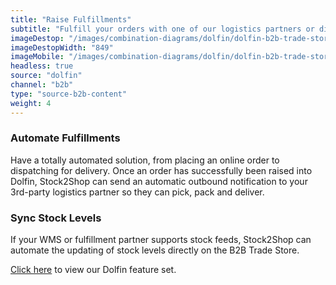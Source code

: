 ```yaml
---
title: "Raise Fulfillments"
subtitle: "Fulfill your orders with one of our logistics partners or directly in your WMS (Warehouse Management System)."
imageDestop: "/images/combination-diagrams/dolfin/dolfin-b2b-trade-store-fulfillment.svg"
imageDestopWidth: "849"
imageMobile: "/images/combination-diagrams/dolfin/dolfin-b2b-trade-store-fulfillment.svg"
headless: true
source: "dolfin"
channel: "b2b"
type: "source-b2b-content"
weight: 4
---
```


### Automate Fulfillments
Have a totally automated solution, from placing an online order to dispatching for delivery. Once an order has successfully been raised into Dolfin, Stock2Shop can send an automatic outbound notification to your 3rd-party logistics partner so they can pick, pack and deliver.

### Sync Stock Levels
If your WMS or fulfillment partner supports stock feeds, Stock2Shop can automate the updating of stock levels directly on the B2B Trade Store.

[Click here](/help/features/dolfin/ "Dolfin Features") to view our Dolfin feature set.